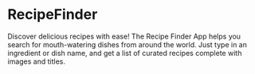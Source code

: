 # RecipeFinder
Discover delicious recipes with ease! The Recipe Finder App helps you search for mouth-watering dishes from around the world. Just type in an ingredient or dish name, and get a list of curated recipes complete with images and titles.
